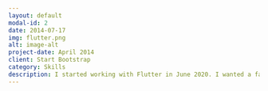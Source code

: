 ```yaml
---
layout: default
modal-id: 2
date: 2014-07-17
img: flutter.png
alt: image-alt
project-date: April 2014
client: Start Bootstrap
category: Skills
description: I started working with Flutter in June 2020. I wanted a fast and easy cross-platform option for my side projects.  
---
```

